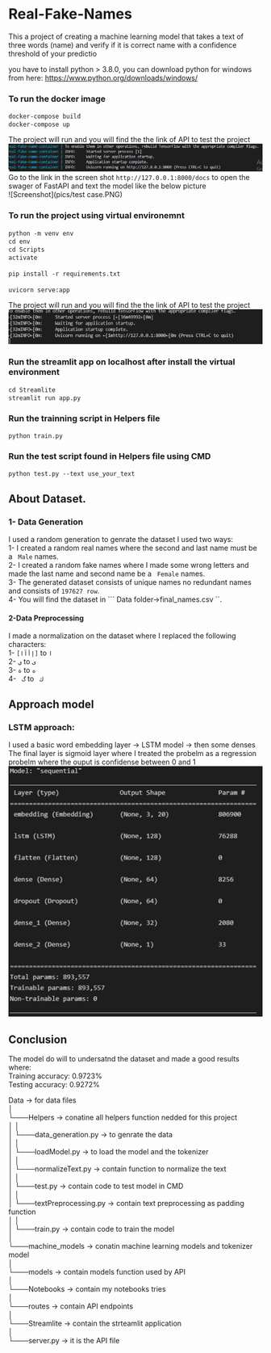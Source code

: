 # Real-Fake-Names
 This a project of creating a machine learning model that takes a text of three words (name) and verify if it is correct name with a confidence threshold of your predictio


you have to install python > 3.8.0, you can download python for windows from here: https://www.python.org/downloads/windows/

### To run the docker image
```
docker-compose build
docker-compose up
```
The project will run and you will find the the link of API to test the project  
  ![Screenshot](pics/docker.PNG)  
Go to the link in the screen shot ```http://127.0.0.1:8000/docs``` to open the swager of FastAPI and text the model like the below picture   
  ![Screenshot](pics/test case.PNG)  



### To run the project using virtual environemnt 
```
python -m venv env   
cd env  
cd Scripts  
activate  

pip install -r requirements.txt  

uvicorn serve:app  
```
The project will run and you will find the the link of API to test the project  
![Screenshot](pics/server.PNG)

### Run the streamlit app on localhost after install the virtual environment 
```
cd Streamlite  
streamlit run app.py
```
### Run the trainning script in Helpers file 
```
python train.py
```
### Run the test script found in Helpers file using CMD

```
python test.py --text use_your_text
```
## About Dataset.
### 1- Data Generation
I used a random generation to genrate the dataset I used two ways:  
1- I created a random real names where the second and last name must be a ``` Male``` names.  
2- I created a random fake names where I made some wrong letters and made the last name and second name be a ``` Female``` names.   
3- The generated dataset consists of unique names no redundant names and consists of ``` 197627 row ```.    
4- You will find the dataset in ``` Data folder->final_names.csv ``.   


#### 2-Data Preprocessing  
I made a normalization on the dataset where I replaced the following characters:    
1- ``` [إأآا] ``` to ``` ا ```  
2- ```ي``` to ``` ى ```  
3- ```ة``` to ```ه```  
4- ``` گ``` to ``` ك```  

  
 ## Approach model  
 ### LSTM approach:  
 I used a basic word embedding layer -> LSTM model -> then some denses  
 The final layer is sigmoid layer where I treated the probelm as a regression probelm where the ouput is confidense between 0 and 1    
 ![Screenshot](pics/model.PNG)


 ## Conclusion 
  The model do will to undersatnd the dataset and made a good results where:  
  Training accuracy: 0.9723%  
  Testing accuracy: 0.9272%    
   
  Data -> for data files   
│  
└───Helpers -> conatine all helpers function nedded for this project    
│   │  
│   └───data_generation.py -> to genrate the data  
│   │    
│   └───loadModel.py -> to load the model and the tokenizer   
│   │  
│   └───normalizeText.py -> contain function to normalize the text  
│   │  
│   └───test.py -> contain code to test model in CMD  
│   │  
│   └───textPreprocessing.py -> contain text preprocessing as padding function  
│   │  
│   └───train.py -> contain code to train the model   
│       
└───machine_models -> conatin machine learning models and tokenizer model         
│       
└───models -> contain models function used by API                
│       
└───Notebooks -> contain my notebooks tries               
│   
└───routes -> contain API endpoints  
│   
└───Streamlite -> contain the strteamlit application  
│  
└───server.py -> it is the API file   
   

